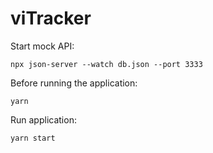 # viTracker

Start mock API:
```
npx json-server --watch db.json --port 3333
```

Before running the application:
```
yarn
```

Run application:
```
yarn start
```
